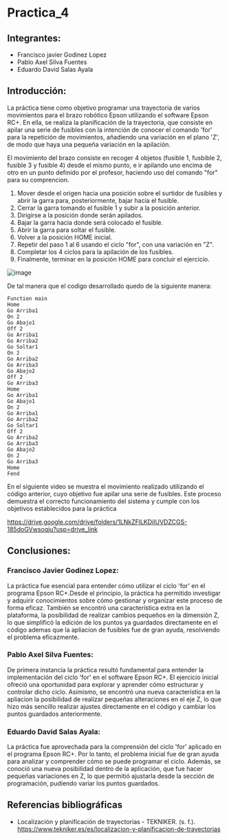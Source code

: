 # Practica_4
## Integrantes:  
- Francisco javier Godinez Lopez
- Pablo Axel Silva Fuentes
- Eduardo David Salas Ayala
## Introducción:  
La práctica tiene como objetivo programar una trayectoria de varios movimientos para el brazo robótico Epson utilizando el software Epson RC+. En ella, se realiza la planificación de la trayectoria, que consiste en apilar una serie de fusibles con la intención de conocer el comando 'for' para la repetición de movimientos, añadiendo una variación en el plano 'Z', de modo que haya una pequeña variación en la apilación.

El movimiento del brazo consiste en recoger 4 objetos (fusible 1, fusbible 2, fusible 3 y fusible 4) desde el mismo punto, e ir apilando uno encima de otro en un punto definido por el profesor, haciendo uso del comando "for" para su comprencion.
1. Mover desde el origen hacia una posición sobre el surtidor de fusibles y abrir la garra para, posteriormente, bajar hacia el fusible.
2. Cerrar la garra tomando el fusible 1 y subir a la posición anterior.
3. Dirigirse a la posición donde serán apilados.
4. Bajar la garra hacia donde será colocado el fusible.
5. Abrir la garra para soltar el fusible.
6. Volver a la posición HOME inicial.
7. Repetir del paso 1 al 6 usando el ciclo "for", con una variación en "Z".
8. Completar los 4 ciclos para la apilación de los fusibles.
9. Finalmente, terminar en la posición HOME para concluir el ejercicio.



![image](https://github.com/user-attachments/assets/45941ddc-1fae-4280-8c13-9384bd75e29e)


De tal manera que el codigo desarrollado quedo de la siguiente manera:
```
Function main
Home
Go Arriba1
On 2
Go Abajo1
Off 2
Go Arriba1
Go Arriba2
Go Soltar1
On 2
Go Arriba2
Go Arriba3
Go Abajo2
Off 2
Go Arriba3
Home
Go Arriba1
Go Abajo1
On 2
Go Arriba1
Go Arriba2
Go Soltar1
Off 2
Go Arriba2
Go Arriba3
Go Abajo2
On 2
Go Arriba3
Home
Fend
```

En el siguiente video se muestra el movimiento realizado utilizando el código anterior, cuyo objetivo fue apilar una serie de fusibles. Este proceso demuestra el correcto funcionamiento del sistema y cumple con los objetivos establecidos para la práctica

https://drive.google.com/drive/folders/1LNkZFlLKDiIUVDZCGS-185doGVwsoqju?usp=drive_link

## Conclusiones:  
### Francisco Javier Godinez Lopez:
La práctica fue esencial para entender cómo utilizar el ciclo 'for' en el programa Epson RC+.Desde el principio, la práctica ha permitido investigar y adquirir conocimientos sobre cómo gestionar y organizar este proceso de forma eficaz. También se encontró una característica extra en la plataforma, la posibilidad de realizar cambios pequeños en la dimensión Z, lo que simplificó la edición de los puntos ya guardados directamente en el código ademas que la apliacion de fusibles fue de gran ayuda, resolviendo el problema eficazmente.


### Pablo Axel Silva Fuentes: 
De primera instancia la práctica resultó fundamental para entender la implementación del ciclo 'for' en el software Epson RC+. El ejercicio inicial ofreció una oportunidad para explorar y aprender cómo estructurar y controlar dicho ciclo. Asimismo, se encontró una nueva característica en la apliacion la posibilidad de realizar pequeñas alteraciones en el eje Z, lo que hizo más sencillo realizar ajustes directamente en el código y cambiar los puntos guardados anteriormente.


### Eduardo David Salas Ayala: 
La práctica fue aprovechada para la comprensión del ciclo 'for' aplicado en el programa Epson RC+. Por lo tanto, el problema inicial fue de gran ayuda para analizar y comprender cómo se puede programar el ciclo. Además, se conoció una nueva posibilidad dentro de la aplicación, que fue hacer pequeñas variaciones en Z, lo que permitió ajustarla desde la sección de programación, pudiendo variar los puntos guardados.

## Referencias bibliográficas
- Localización y planificación de trayectorias - TEKNIKER. (s. f.). https://www.tekniker.es/es/localizacion-y-planificacion-de-trayectorias
